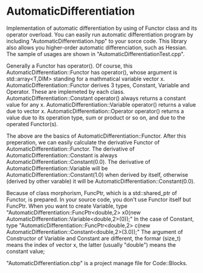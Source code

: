 # AutomaticDifferentiation
Implementation of automatic differentiation by using of Functor class and its operator overload.
You can easily run automatic differentiation program by including "AutomaticDifferentiation.hpp" to your sorce code.
This library also allows you higher-order automatic differenciation, such as Hessian.
The sample of usages are shown in "AutomaticDifferentiationTest.cpp".

Generally a Functor has operator().
Of course, this AutomaticDifferentiation::Functor has operator(),
whose argument is std::array<T,DIM> standing for a mathmatical variable vector x.
AutomaticDifferentiation::Functor derives 3 types, Constant, Variable and Operator.
These are implemeted by each class.
AutomaticDifferentiation::Constant operator() always returns a constant value for any x.
AutomaticDifferentiation::Variable operator() returns a value due to vector x.
AutomaticDifferentiation::Operator operator() returns a value due to its operation type, sum or product or so on,
and due to the operated Functor(s).

The above are the basics of AutomaticDifferentiation::Functor.
After this preperation, we can easily calculate the derivative Functor of AutomaticDifferentiation::Functor.
The derivative of AutomaticDifferentiation::Constant is always AutomaticDifferentiation::Constant(0.0).
The derivative of AutomaticDifferentiation::Variable will be AutomaticDifferentiation::Constant(1.0) when derived by itself,
otherwise (derived by other varable) it will be AutomaticDifferentiation::Constant(0.0).

Because of class morphorism, FuncPtr, which is a std::shared_ptr of Functor, is prepared.
In your source code, you don't use Functor itself but FuncPtr.
When you want to create Variable, type "AutomaticDifferentiation::FuncPtr<double,2> x0(new AutomaticDifferentiation::Variable<double,2>(0));"
In the case of Constant, type "AutomaticDifferentiation::FuncPtr<double,2> c(new AutomaticDifferentiation::Constant<double,2>(3.0));"
The argument of Constructor of Variable and Constant are different, the formar (size_t) means the index of vector x, the latter (usually "double") means the constant value;

"AutomaticDifferentiation.cbp" is a project manage file for Code::Blocks.


